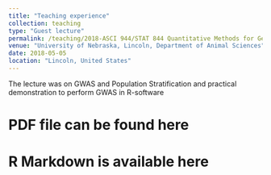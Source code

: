 ```yaml
---
title: "Teaching experience"
collection: teaching
type: "Guest lecture"
permalink: /teaching/2018-ASCI 944/STAT 844 Quantitative Methods for Genomics of Complex Traits 
venue: "University of Nebraska, Lincoln, Department of Animal Sciences"
date: 2018-05-05
location: "Lincoln, United States"
---
```


The lecture was on GWAS and Population Stratification and practical demonstration to perform GWAS in R-software

PDF file can be found here
======

R Markdown is available here
======

